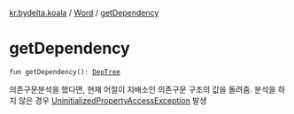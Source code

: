 [kr.bydelta.koala](../index.md) / [Word](index.md) / [getDependency](./get-dependency.md)

# getDependency

`fun getDependency(): `[`DepTree`](../-dep-tree/index.md)

의존구문분석을 했다면, 현재 어절이 지배소인 의존구문 구조의 값을 돌려줌.
분석을 하지 않은 경우 [UninitializedPropertyAccessException](https://kotlinlang.org/api/latest/jvm/stdlib/kotlin/-uninitialized-property-access-exception/index.html) 발생

